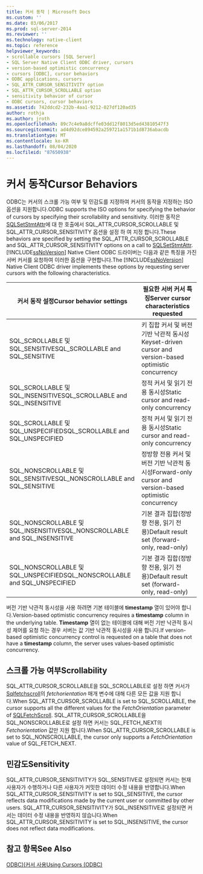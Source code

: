 ```yaml
---
title: 커서 동작 | Microsoft Docs
ms.custom: ''
ms.date: 03/06/2017
ms.prod: sql-server-2014
ms.reviewer: ''
ms.technology: native-client
ms.topic: reference
helpviewer_keywords:
- scrollable cursors [SQL Server]
- SQL Server Native Client ODBC driver, cursors
- version-based optimistic concurrency
- cursors [ODBC], cursor behaviors
- ODBC applications, cursors
- SQL_ATTR_CURSOR_SENSITIVITY option
- SQL_ATTR_CURSOR_SCROLLABLE option
- sensitivity behavior of cursor
- ODBC cursors, cursor behaviors
ms.assetid: 742ddcd2-232b-4aa1-9212-027df120ad35
author: rothja
ms.author: jroth
ms.openlocfilehash: 89c7c4e9a8dcffe03dd12f8013d5ed43810547f3
ms.sourcegitcommit: ad4d92dce894592a259721a1571b1d8736abacdb
ms.translationtype: MT
ms.contentlocale: ko-KR
ms.lasthandoff: 08/04/2020
ms.locfileid: "87650938"
---
```

# <a name="cursor-behaviors"></a><span data-ttu-id="efaa8-102">커서 동작</span><span class="sxs-lookup"><span data-stu-id="efaa8-102">Cursor Behaviors</span></span>
  <span data-ttu-id="efaa8-103">ODBC는 커서의 스크롤 가능 여부 및 민감도를 지정하여 커서의 동작을 지정하는 ISO 옵션을 지원합니다.</span><span class="sxs-lookup"><span data-stu-id="efaa8-103">ODBC supports the ISO options for specifying the behavior of cursors by specifying their scrollability and sensitivity.</span></span> <span data-ttu-id="efaa8-104">이러한 동작은 [SQLSetStmtAttr](../native-client-odbc-api/sqlsetstmtattr.md)에 대 한 호출에서 SQL_ATTR_CURSOR_SCROLLABLE 및 SQL_ATTR_CURSOR_SENSITIVITY 옵션을 설정 하 여 지정 합니다.</span><span class="sxs-lookup"><span data-stu-id="efaa8-104">These behaviors are specified by setting the SQL_ATTR_CURSOR_SCROLLABLE and SQL_ATTR_CURSOR_SENSITIVITY options on a call to [SQLSetStmtAttr](../native-client-odbc-api/sqlsetstmtattr.md).</span></span> <span data-ttu-id="efaa8-105">[!INCLUDE[ssNoVersion](../../includes/ssnoversion-md.md)] Native Client ODBC 드라이버는 다음과 같은 특징을 가진 서버 커서를 요청하여 이러한 옵션을 구현합니다.</span><span class="sxs-lookup"><span data-stu-id="efaa8-105">The [!INCLUDE[ssNoVersion](../../includes/ssnoversion-md.md)] Native Client ODBC driver implements these options by requesting server cursors with the following characteristics.</span></span>  
  
|<span data-ttu-id="efaa8-106">커서 동작 설정</span><span class="sxs-lookup"><span data-stu-id="efaa8-106">Cursor behavior settings</span></span>|<span data-ttu-id="efaa8-107">필요한 서버 커서 특징</span><span class="sxs-lookup"><span data-stu-id="efaa8-107">Server cursor characteristics requested</span></span>|  
|------------------------------|---------------------------------------------|  
|<span data-ttu-id="efaa8-108">SQL_SCROLLABLE 및 SQL_SENSITIVE</span><span class="sxs-lookup"><span data-stu-id="efaa8-108">SQL_SCROLLABLE and SQL_SENSITIVE</span></span>|<span data-ttu-id="efaa8-109">키 집합 커서 및 버전 기반 낙관적 동시성</span><span class="sxs-lookup"><span data-stu-id="efaa8-109">Keyset-driven cursor and version-based optimistic concurrency</span></span>|  
|<span data-ttu-id="efaa8-110">SQL_SCROLLABLE 및 SQL_INSENSITIVE</span><span class="sxs-lookup"><span data-stu-id="efaa8-110">SQL_SCROLLABLE and SQL_INSENSITIVE</span></span>|<span data-ttu-id="efaa8-111">정적 커서 및 읽기 전용 동시성</span><span class="sxs-lookup"><span data-stu-id="efaa8-111">Static cursor and read-only concurrency</span></span>|  
|<span data-ttu-id="efaa8-112">SQL_SCROLLABLE 및 SQL_UNSPECIFIED</span><span class="sxs-lookup"><span data-stu-id="efaa8-112">SQL_SCROLLABLE and SQL_UNSPECIFIED</span></span>|<span data-ttu-id="efaa8-113">정적 커서 및 읽기 전용 동시성</span><span class="sxs-lookup"><span data-stu-id="efaa8-113">Static cursor and read-only concurrency</span></span>|  
|<span data-ttu-id="efaa8-114">SQL_NONSCROLLABLE 및 SQL_SENSITIVE</span><span class="sxs-lookup"><span data-stu-id="efaa8-114">SQL_NONSCROLLABLE and SQL_SENSITIVE</span></span>|<span data-ttu-id="efaa8-115">정방향 전용 커서 및 버전 기반 낙관적 동시성</span><span class="sxs-lookup"><span data-stu-id="efaa8-115">Forward-only cursor and version-based optimistic concurrency</span></span>|  
|<span data-ttu-id="efaa8-116">SQL_NONSCROLLABLE 및 SQL_INSENSITIVE</span><span class="sxs-lookup"><span data-stu-id="efaa8-116">SQL_NONSCROLLABLE and SQL_INSENSITIVE</span></span>|<span data-ttu-id="efaa8-117">기본 결과 집합(정방향 전용, 읽기 전용)</span><span class="sxs-lookup"><span data-stu-id="efaa8-117">Default result set (forward-only, read-only)</span></span>|  
|<span data-ttu-id="efaa8-118">SQL_NONSCROLLABLE 및 SQL_UNSPECIFIED</span><span class="sxs-lookup"><span data-stu-id="efaa8-118">SQL_NONSCROLLABLE and SQL_UNSPECIFIED</span></span>|<span data-ttu-id="efaa8-119">기본 결과 집합(정방향 전용, 읽기 전용)</span><span class="sxs-lookup"><span data-stu-id="efaa8-119">Default result set (forward-only, read-only)</span></span>|  
  
 <span data-ttu-id="efaa8-120">버전 기반 낙관적 동시성을 사용 하려면 기본 테이블에 **timestamp** 열이 있어야 합니다.</span><span class="sxs-lookup"><span data-stu-id="efaa8-120">Version-based optimistic concurrency requires a **timestamp** column in the underlying table.</span></span> <span data-ttu-id="efaa8-121">**Timestamp** 열이 없는 테이블에 대해 버전 기반 낙관적 동시성 제어를 요청 하는 경우 서버는 값 기반 낙관적 동시성을 사용 합니다.</span><span class="sxs-lookup"><span data-stu-id="efaa8-121">If version-based optimistic concurrency control is requested on a table that does not have a **timestamp** column, the server uses values-based optimistic concurrency.</span></span>  
  
## <a name="scrollability"></a><span data-ttu-id="efaa8-122">스크롤 가능 여부</span><span class="sxs-lookup"><span data-stu-id="efaa8-122">Scrollability</span></span>  
 <span data-ttu-id="efaa8-123">SQL_ATTR_CURSOR_SCROLLABLE을 SQL_SCROLLABLE로 설정 하면 커서가 [Sqlfetchscroll](../native-client-odbc-api/sqlfetchscroll.md)의 *fetchorientation* 매개 변수에 대해 다른 모든 값을 지원 합니다.</span><span class="sxs-lookup"><span data-stu-id="efaa8-123">When SQL_ATTR_CURSOR_SCROLLABLE is set to SQL_SCROLLABLE, the cursor supports all the different values for the *FetchOrientation* parameter of [SQLFetchScroll](../native-client-odbc-api/sqlfetchscroll.md).</span></span> <span data-ttu-id="efaa8-124">SQL_ATTR_CURSOR_SCROLLABLE을 SQL_NONSCROLLABLE로 설정 하면 커서는 SQL_FETCH_NEXT의 *Fetchorientation* 값만 지원 합니다.</span><span class="sxs-lookup"><span data-stu-id="efaa8-124">When SQL_ATTR_CURSOR_SCROLLABLE is set to SQL_NONSCROLLABLE, the cursor only supports a *FetchOrientation* value of SQL_FETCH_NEXT.</span></span>  
  
## <a name="sensitivity"></a><span data-ttu-id="efaa8-125">민감도</span><span class="sxs-lookup"><span data-stu-id="efaa8-125">Sensitivity</span></span>  
 <span data-ttu-id="efaa8-126">SQL_ATTR_CURSOR_SENSITIVITY가 SQL_SENSITIVE로 설정되면 커서는 현재 사용자가 수행하거나 다른 사용자가 커밋한 데이터 수정 내용을 반영합니다.</span><span class="sxs-lookup"><span data-stu-id="efaa8-126">When SQL_ATTR_CURSOR_SENSITIVITY is set to SQL_SENSITIVE, the cursor reflects data modifications made by the current user or committed by other users.</span></span> <span data-ttu-id="efaa8-127">SQL_ATTR_CURSOR_SENSITIVITY가 SQL_INSENSITIVE로 설정되면 커서는 데이터 수정 내용을 반영하지 않습니다.</span><span class="sxs-lookup"><span data-stu-id="efaa8-127">When SQL_ATTR_CURSOR_SENSITIVITY is set to SQL_INSENSITIVE, the cursor does not reflect data modifications.</span></span>  
  
## <a name="see-also"></a><span data-ttu-id="efaa8-128">참고 항목</span><span class="sxs-lookup"><span data-stu-id="efaa8-128">See Also</span></span>  
 [<span data-ttu-id="efaa8-129">ODBC&#41;&#40;커서 사용</span><span class="sxs-lookup"><span data-stu-id="efaa8-129">Using Cursors &#40;ODBC&#41;</span></span>](using-cursors-odbc.md)  
  
  
